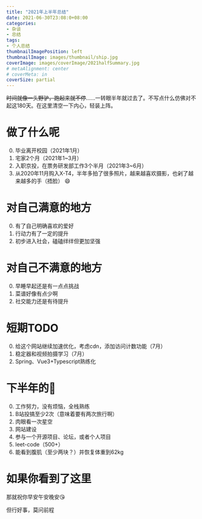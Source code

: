 ```yaml
---
title: "2021年上半年总结"
date: 2021-06-30T23:08:0+08:00
categories:
- 杂谈
- 总结
tags:
- 个人总结
thumbnailImagePosition: left
thumbnailImage: images/thumbnail/ship.jpg
coverImage: images/coverImage/2021halfSummary.jpg
# metaAlignment: center
# coverMeta: in
coverSize: partial
---
```

~~时间就像一头野驴，跑起来就不停~~......一转眼半年就过去了。不写点什么仿佛对不起这180天。在这里清空一下内心，轻装上阵。
<!--more-->
# 做了什么呢
0. 毕业离开校园（2021年1月）
1. 宅家2个月（2021年1~3月）
2. 入职京投，在票务研发部工作3个半月（2021年3~6月）
3. 从2020年11月购入X-T4，半年多拍了很多照片，越来越喜欢摄影，也剁了越来越多的手（捂脸） :smile:
# 对自己满意的地方
0. 有了自己明确喜欢的爱好
1. 行动力有了一定的提升
2. 初步进入社会，磕磕绊绊但更加坚强
# 对自己不满意的地方
0. 早睡早起还是有一点点挑战
1. 菜谱好像有点少啊
2. 社交能力还是有待提升
# 短期TODO
0. 给这个网站继续加速优化，考虑cdn，添加访问计数功能（7月）
1. 稳定器和视频拍摄学习（7月）
2. Spring、Vue3+Typescript熟练化
# 下半年的🚩
0. 工作努力，没有烦恼，全栈熟练
1. B站投搞至少2次（意味着要有两次旅行啊）
2. 肉眼看一次星空
3. 网站建设
4. 参与一个开源项目、论坛，或者个人项目
5. leet-code（500+）
6. 能看到腹肌（至少两块？）并恢复体重到62kg
# 如果你看到了这里
那就祝你早安午安晚安:kissing_heart:

但行好事，莫问前程